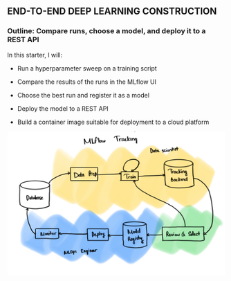 ## END-TO-END DEEP LEARNING CONSTRUCTION

### Outline: Compare runs, choose a model, and deploy it to a REST API

In this starter, I will:

- Run a hyperparameter sweep on a training script

- Compare the results of the runs in the MLflow UI

- Choose the best run and register it as a model

- Deploy the model to a REST API

- Build a container image suitable for deployment to a cloud platform


![MLflow Process](./images/MLflowProcess.png)

